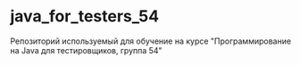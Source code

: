 # java_for_testers_54
Репозиторий используемый для обучение на курсе "Программирование на Java для тестировщиков, группа 54"
